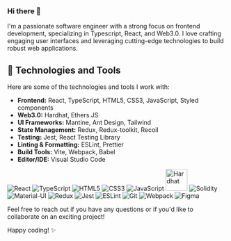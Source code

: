 ### Hi there 👋

I'm a passionate software engineer with a strong focus on frontend development, specializing in Typescript, React, and Web3.0. I love crafting engaging user interfaces and leveraging cutting-edge technologies to build robust web applications.

## 🚀 Technologies and Tools

Here are some of the technologies and tools I work with:

- **Frontend:** React, TypeScript, HTML5, CSS3, JavaScript, Styled components
- **Web3.0:** Hardhat, Ethers.JS
- **UI Frameworks:** Mantine, Ant Design, Tailwind
- **State Management:** Redux, Redux-toolkit, Recoil
- **Testing:** Jest, React Testing Library
- **Linting & Formatting:** ESLint, Prettier
- **Build Tools:** Vite, Webpack, Babel
- **Editor/IDE:** Visual Studio Code


![React](https://img.icons8.com/color/48/000000/react-native.png) 
![TypeScript](https://img.icons8.com/color/48/000000/typescript.png) 
![HTML5](https://img.icons8.com/color/48/000000/html-5.png) 
![CSS3](https://img.icons8.com/color/48/000000/css3.png) 
![JavaScript](https://img.icons8.com/color/48/000000/javascript.png) 
<img src="https://seeklogo.com/images/H/hardhat-logo-888739EBB4-seeklogo.com.png" width="50" alt="Hardhat">
![Solidity](https://img.icons8.com/color/48/000000/solidity.png) 
![Material-UI](https://img.icons8.com/color/48/000000/material-ui.png) 
![Redux](https://img.icons8.com/color/48/000000/redux.png) 
![Jest](https://img.icons8.com/external-tal-revivo-color-tal-revivo/48/external-jest-can-collect-code-coverage-information-from-entire-projects-logo-color-tal-revivo.png)
![ESLint](https://img.icons8.com/color/48/000000/eslint.png) 
![Git](https://img.icons8.com/color/48/000000/git.png) 
![Webpack](https://img.icons8.com/color/48/000000/webpack.png) 
![Figma](https://img.icons8.com/color/48/000000/figma.png)

Feel free to reach out if you have any questions or if you'd like to collaborate on an exciting project!

Happy coding! ✨
